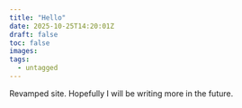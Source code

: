 ```yaml
---
title: "Hello"
date: 2025-10-25T14:20:01Z
draft: false
toc: false
images:
tags:
  - untagged
---
```

Revamped site. Hopefully I will be writing more in the future.

